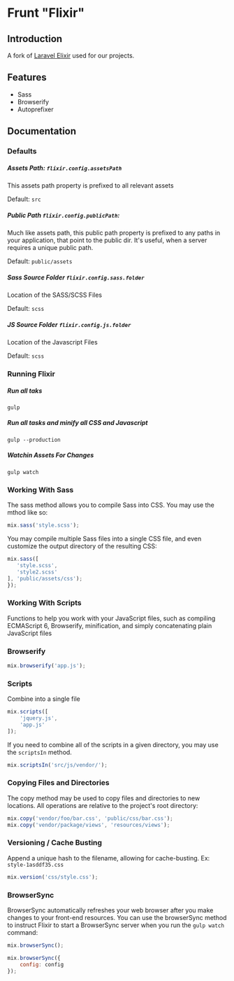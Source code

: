 # Frunt "Flixir"

## Introduction

A fork of [Laravel Elixir](https://github.com/laravel/Elixir) used for our projects.

## Features
* Sass
* Browserify
* Autoprefixer

## Documentation

### Defaults

##### Assets Path: `flixir.config.assetsPath`
This assets path property is prefixed to all relevant assets

Default: `src`

##### Public Path `flixir.config.publicPath`: 
Much like assets path, this public path property is prefixed to any paths in your application, that point to the public dir. It's useful, when a server requires a unique public path.

Default: `public/assets`

##### Sass Source Folder `flixir.config.sass.folder`
Location of the SASS/SCSS Files

Default: `scss`

##### JS Source Folder `flixir.config.js.folder`
Location of the Javascript Files

Default: `scss`


### Running Flixir

##### Run all taks
`gulp`

##### Run all tasks and minify all CSS and Javascript
`gulp --production`

##### Watchin Assets For Changes
`gulp watch`

### Working With Sass

The sass method allows you to compile Sass into CSS. You may use the mthod like so:

```js
mix.sass('style.scss');
```

You may compile multiple Sass files into a single CSS file, and even customize the output directory of the resulting CSS:

```js
mix.sass([
   'style.scss',
   'style2.scss'
], 'public/assets/css');
});
```

### Working With Scripts

Functions to help you work with your JavaScript files, such as compiling ECMAScript 6, Browserify, minification, and simply concatenating plain JavaScript files

### Browserify

```js
mix.browserify('app.js');
```

### Scripts

Combine into a single file

```js
mix.scripts([
    'jquery.js',
    'app.js'
]);
```

If you need to combine all of the scripts in a given directory, you may use the `scriptsIn` method.

```js
mix.scriptsIn('src/js/vendor/');
```

### Copying Files and Directories

The copy method may be used to copy files and directories to new locations. All operations are relative to the project's root directory:

```js
mix.copy('vendor/foo/bar.css', 'public/css/bar.css');
mix.copy('vendor/package/views', 'resources/views');
```

### Versioning / Cache Busting

Append a unique hash to the filename, allowing for cache-busting. Ex: `style-1asddf35.css`

```js
mix.version('css/style.css');
```

### BrowserSync

BrowserSync automatically refreshes your web browser after you make changes to your front-end resources. You can use the browserSync method to instruct Flixir to start a BrowserSync server when you run the `gulp watch` command:

```js
mix.browserSync();

mix.browserSync({
	config: config
});
```
